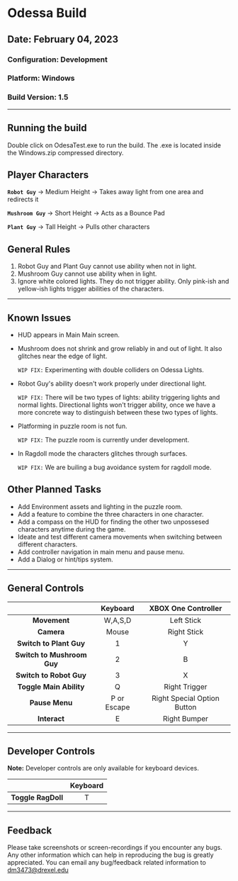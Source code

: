 # Odessa Build

## Date: February 04, 2023

### Configuration: Development

### Platform: Windows

### Build Version: 1.5

***

## Running the build

Double click on OdesaTest.exe to run the build. The .exe is located inside the Windows.zip compressed directory.

## Player Characters

**```Robot Guy```** -> Medium Height -> Takes away light from one area and redirects it

**```Mushroom Guy```**  -> Short Height -> Acts as a Bounce Pad

**```Plant Guy```** -> Tall Height -> Pulls other characters

## General Rules

1) Robot Guy and Plant Guy cannot use ability when not in light.
2) Mushroom Guy cannot use ability when in light.
3) Ignore white colored lights. They do not trigger ability. Only pink-ish and yellow-ish lights trigger abilities of the characters.

***

## Known Issues

- HUD appears in Main Main screen.

- Mushroom does not shrink and grow reliably in and out of light. It also glitches near the edge of light.
  
  ```WIP FIX:``` Experimenting with double colliders on Odessa Lights.

- Robot Guy's ability doesn't work properly under directional light.
  
  ```WIP FIX:``` There will be two types of lights: ability triggering lights and normal lights. Directional lights won't trigger ability, once we have a more concrete way to distinguish between these two types of lights.

- Platforming in puzzle room is not fun.
  
  ```WIP FIX:``` The puzzle room is currently under development.

- In Ragdoll mode the characters glitches through surfaces.
  
  ```WIP FIX:``` We are builing a bug avoidance system for ragdoll mode.

## Other Planned Tasks

- Add Environment assets and lighting in the puzzle room.
- Add a feature to combine the three characters in one character.
- Add a compass on the HUD for finding the other two unpossesed characters anytime during the game.
- Ideate and test different camera movements when switching between different characters.
- Add controller navigation in main menu and pause menu.
- Add a Dialog or hint/tips system.

***

## General Controls

 |            | Keyboard | XBOX One Controller |
 |:----------:|:--------:|:-------------------:|
 | **Movement** | W,A,S,D | Left Stick |
 | **Camera** | Mouse | Right Stick |
 | **Switch to Plant Guy** | 1 | Y |
 | **Switch to Mushroom Guy** | 2 | B |
 | **Switch to Robot Guy** | 3 | X |
 | **Toggle Main Ability** | Q | Right Trigger |
 | **Pause Menu** | P or Escape | Right Special Option Button |
 | **Interact** | E | Right Bumper |

 ***

## Developer Controls

**Note:** Developer controls are only available for keyboard devices.

 |            | Keyboard |
 |:----------:|:--------:|
 | **Toggle RagDoll** | T |

 ***

## Feedback

Please take screenshots or screen-recordings if you encounter any bugs. Any other information which can help in reproducing the bug is greatly appreciated.
You can email any bug/feedback related information to dm3473@drexel.edu
